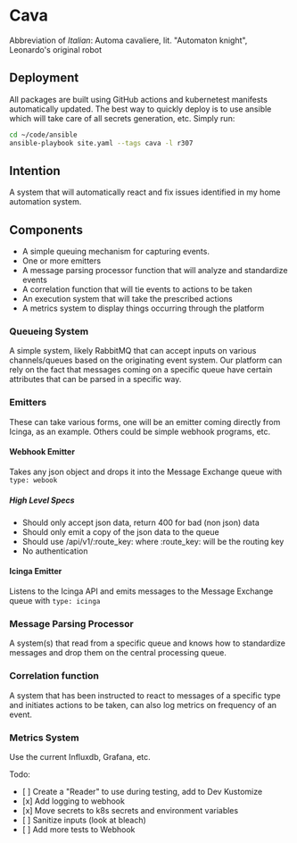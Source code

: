 # Cava

Abbreviation of *Italian*: Automa cavaliere, lit. "Automaton knight", Leonardo's original robot

## Deployment

All packages are built using GitHub actions and kubernetest manifests
automatically updated. The best way to quickly deploy is to use ansible which
will take care of all secrets generation, etc.  Simply run:

```bash
cd ~/code/ansible
ansible-playbook site.yaml --tags cava -l r307
```

## Intention

A system that will automatically react and fix issues identified in my home automation system.

## Components

* A simple queuing mechanism for capturing events.
* One or more emitters
* A message parsing processor function that will analyze and standardize events
* A correlation function that will tie events to actions to be taken
* An execution system that will take the prescribed actions
* A metrics system to display things occurring through the platform

### Queueing System

A simple system, likely RabbitMQ that can accept inputs on various channels/queues based on the originating event system. Our platform can rely on the fact that messages coming on a specific queue have certain attributes that can be parsed in a specific way.

### Emitters

These can take various forms, one will be an emitter coming directly from Icinga, as an example. Others could be simple webhook programs, etc.

#### Webhook Emitter

Takes any json object and drops it into the Message Exchange queue with `type: webook`

##### High Level Specs

* Should only accept json data, return 400 for bad (non json) data
* Should only emit a copy of the json data to the queue
* Should use /api/v1/:route\_key: where :route\_key: will be the routing key
* No authentication

#### Icinga Emitter

Listens to the Icinga API and emits messages to the Message Exchange queue with `type: icinga`

### Message Parsing Processor

A system(s) that read from a specific queue and knows how to standardize messages and drop them on the central processing queue.

### Correlation function

A system that has been instructed to react to messages of a specific type and initiates actions to be taken, can also log metrics on frequency of an event.

### Metrics System

Use the current Influxdb, Grafana, etc.

Todo:

* \[ \] Create a "Reader" to use during testing, add to Dev Kustomize
* \[x\] Add logging to webhook
* \[x\] Move secrets to k8s secrets and environment variables
* \[ \] Sanitize inputs (look at bleach)
* \[ \] Add more tests to Webhook
